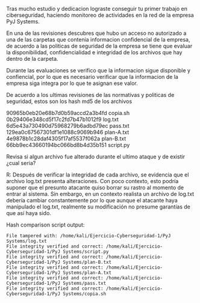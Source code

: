 Tras mucho estudio y dedicacion lograste conseguir tu primer trabajo en ciberseguridad, haciendo monitoreo de actividades en la red de la empresa PyJ Systems. 

En una de las revisiones descubres que hubo un acceso no autorizado a una de las carpetas que contenia informacion confidencial de la empresa, de acuerdo a las politicas de seguridad de la empresa se tiene que evaluar la disponibilidad, confidencialidad e integridad de los archivos que hay dentro de la carpeta. 

Durante las evaluaciones se verifico que la informacion sigue disponible y confiencial, por lo que es necesario verificar que la informacion de la empresa siga integra por lo que te asignan ese valor. 

De acuerdo a los ultimas revisiones de las normativas y politicas de seguridad, estos son los hash md5 de los archivos 

90965b0eb20e68b7d0b59accd2a3b4fd  copia.sh
0b29406e348cd5f17c2fd7b47b1012f9  log.txt
6d5e43a730490d75968279b6adbd79ec  pass.txt
129ea0c67567301df1e1088c9069b946  plan-A.txt
4e9878b1c28daf4305f17af5537f062a  plan-B.txt
66bb9ec43660194bc066bd8b4d35b151  script.py

Revisa si algun archivo fue alterado durante el ultimo ataque y de existir ¿cual seria?

R: Después de verificar la integridad de cada archivo, se evidencia que el archivo log.txt presenta alteraciones. Con poco contexto, esto podría suponer que el presunto atacante quiso borrar su rastro al momento de entrar al sistema. Sin embargo, en un contexto realista un archivo de log.txt debería cambiar constantemente por lo que aunque el atacante haya manipulado el log.txt, realmente su modificación no presume garantías de que así haya sido.

Hash comparison script output:

```
File tampered with: /home/kali/Ejercicio-Cyberseguridad-1/PyJ Systems/log.txt
File integrity verified and correct: /home/kali/Ejercicio-Cyberseguridad-1/PyJ Systems/script.py
File integrity verified and correct: /home/kali/Ejercicio-Cyberseguridad-1/PyJ Systems/plan-B.txt
File integrity verified and correct: /home/kali/Ejercicio-Cyberseguridad-1/PyJ Systems/plan-A.txt
File integrity verified and correct: /home/kali/Ejercicio-Cyberseguridad-1/PyJ Systems/pass.txt
File integrity verified and correct: /home/kali/Ejercicio-Cyberseguridad-1/PyJ Systems/copia.sh
```

